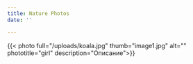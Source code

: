 ```yaml
---
title: Nature Photos
date: ''

---
```

{{< photo full="/uploads/koala.jpg" thumb="image1.jpg" alt="" phototitle="girl" description="Описание">}}
